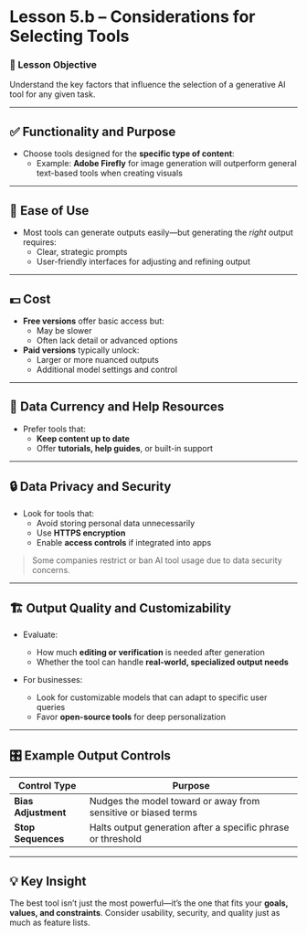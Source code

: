 # Lesson 5.b – Considerations for Selecting Tools

### 🎯 Lesson Objective
Understand the key factors that influence the selection of a generative AI tool for any given task.

---

## ✅ Functionality and Purpose

- Choose tools designed for the **specific type of content**:
  - Example: **Adobe Firefly** for image generation will outperform general text-based tools when creating visuals

---

## 🧠 Ease of Use

- Most tools can generate outputs easily—but generating the *right* output requires:
  - Clear, strategic prompts
  - User-friendly interfaces for adjusting and refining output

---

## 💵 Cost

- **Free versions** offer basic access but:
  - May be slower
  - Often lack detail or advanced options
- **Paid versions** typically unlock:
  - Larger or more nuanced outputs
  - Additional model settings and control

---

## 🔄 Data Currency and Help Resources

- Prefer tools that:
  - **Keep content up to date**
  - Offer **tutorials, help guides**, or built-in support

---

## 🔒 Data Privacy and Security

- Look for tools that:
  - Avoid storing personal data unnecessarily
  - Use **HTTPS encryption**
  - Enable **access controls** if integrated into apps

> Some companies restrict or ban AI tool usage due to data security concerns.

---

## 🏗️ Output Quality and Customizability

- Evaluate:
  - How much **editing or verification** is needed after generation
  - Whether the tool can handle **real-world, specialized output needs**

- For businesses:
  - Look for customizable models that can adapt to specific user queries
  - Favor **open-source tools** for deep personalization

---

## 🎛️ Example Output Controls

| **Control Type**       | **Purpose**                                                        |
|------------------------|---------------------------------------------------------------------|
| **Bias Adjustment**    | Nudges the model toward or away from sensitive or biased terms      |
| **Stop Sequences**     | Halts output generation after a specific phrase or threshold        |

---

## 💡 Key Insight

The best tool isn’t just the most powerful—it’s the one that fits your **goals, values, and constraints**. Consider usability, security, and quality just as much as feature lists.

